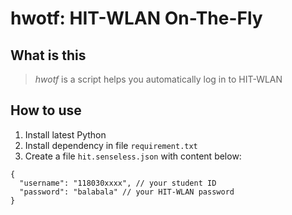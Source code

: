 hwotf: HIT-WLAN On-The-Fly
============================

## What is this

> *hwotf* is a script helps you automatically log in to HIT-WLAN 

## How to use

1. Install latest Python
2. Install dependency in file `requirement.txt`
3. Create a file `hit.senseless.json` with content below:

```jsonc
{
  "username": "118030xxxx", // your student ID
  "password": "balabala" // your HIT-WLAN password
}
```